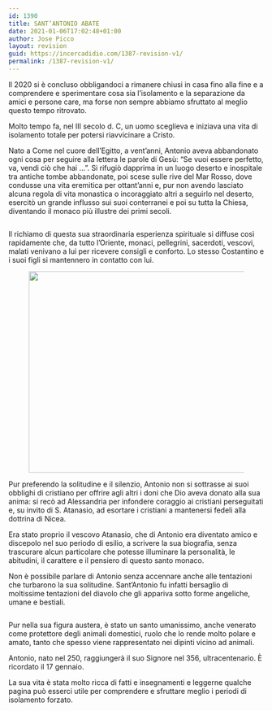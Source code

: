 ```yaml
---
id: 1390
title: SANT’ANTONIO ABATE
date: 2021-01-06T17:02:48+01:00
author: Jose Picco
layout: revision
guid: https://incercadidio.com/1387-revision-v1/
permalink: /1387-revision-v1/
---
```

Il 2020 si è concluso obbligandoci a rimanere chiusi in casa fino alla fine e a comprendere e sperimentare cosa sia l’isolamento e la separazione da amici e persone care, ma forse non sempre abbiamo sfruttato al meglio questo tempo ritrovato.

Molto tempo fa, nel III secolo d. C, un uomo sceglieva e iniziava una vita di isolamento totale per potersi riavvicinare a Cristo.

Nato a Come nel cuore dell’Egitto, a vent’anni, Antonio aveva abbandonato ogni cosa per seguire alla lettera le parole di Gesù: “Se vuoi essere perfetto, va, vendi ciò che hai …”. Si rifugiò dapprima in un luogo deserto e inospitale tra antiche tombe abbandonate, poi scese sulle rive del Mar Rosso, dove condusse una vita eremitica per ottant’anni e, pur non avendo lasciato alcuna regola di vita monastica o incoraggiato altri a seguirlo nel deserto, esercitò un grande influsso sui suoi conterranei e poi su tutta la Chiesa, diventando il monaco più illustre dei primi secoli.<figure class="wp-block-image">

![]() </figure> 

Il richiamo di questa sua straordinaria esperienza spirituale si diffuse così rapidamente che, da tutto l’Oriente, monaci, pellegrini, sacerdoti, vescovi, malati venivano a lui per ricevere consigli e conforto. Lo stesso Costantino e i suoi figli si mantennero in contatto con lui. <figure class="wp-block-image size-large is-resized">

<img src="https://incercadidio.com/wp-content/uploads/2021/01/2-1.jpg" alt="" class="wp-image-1389" width="797" height="396" srcset="https://incercadidio.com/wp-content/uploads/2021/01/2-1.jpg 411w, https://incercadidio.com/wp-content/uploads/2021/01/2-1-300x149.jpg 300w" sizes="(max-width: 797px) 100vw, 797px" /> </figure> 

Pur preferendo la solitudine e il silenzio, Antonio non si sottrasse ai suoi obblighi di cristiano per offrire agli altri i doni che Dio aveva donato alla sua anima: si recò ad Alessandria per infondere coraggio ai cristiani perseguitati e, su invito di S. Atanasio, ad esortare i cristiani a mantenersi fedeli alla dottrina di Nicea.

Era stato proprio il vescovo Atanasio, che di Antonio era diventato amico e discepolo nel suo periodo di esilio, a scrivere la sua biografia, senza trascurare alcun particolare che potesse illuminare la personalità, le abitudini, il carattere e il pensiero di questo santo monaco.

Non è possibile parlare di Antonio senza accennare anche alle tentazioni che turbarono la sua solitudine. Sant’Antonio fu infatti bersaglio di moltissime tentazioni del diavolo che gli appariva sotto forme angeliche, umane e bestiali.<figure class="wp-block-image">

![]() </figure> 

Pur nella sua figura austera, è stato un santo umanissimo, anche venerato come protettore degli animali domestici, ruolo che lo rende molto polare e amato, tanto che spesso viene rappresentato nei dipinti vicino ad animali.

Antonio, nato nel 250, raggiungerà il suo Signore nel 356, ultracentenario. È ricordato il 17 gennaio.

La sua vita è stata molto ricca di fatti e insegnamenti e leggerne qualche pagina può esserci utile per comprendere e sfruttare meglio i periodi di isolamento forzato.